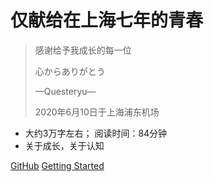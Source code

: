 # 仅献给在上海七年的青春


> 感谢给予我成长的每一位
> 
> 心からありがとう
>
> —Questeryu—
>
> 
>
> 2020年6月10日于上海浦东机场

* 大约3万字左右； 阅读时间：84分钟
* 关于成长，关于认知

[GitHub](https://github.com/Questeryu/QUESTERYUShangHai)
[Getting Started](#快速开始)

